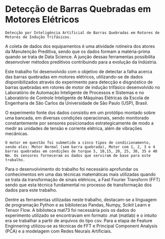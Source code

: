 # Detecção de Barras Quebradas em Motores Elétricos
    Detecção por Inteligência Artificial de Barras Quebradas em Rotores de Motores de Indução Trifásicos.
    
  A coleta de dados dos equipamentos é uma atividade rotineira dos atores da Manutenção Preditiva, sendo que os dados formam a matéria-prima quando se trata de Data Science. A junção dessas ferramentas possibilita desenvolver métodos preditivos contribuindo para a evolução da
Indústria.

  Este trabalho foi desenvolvido com o objetivo de detectar a falha acerca das barras quebradas em motores elétricos, utilizando-se de dados disponibilizados através do experimento para detecção e disgnóstico de barras quebradas em rotores de motor de indução trifásico desenvolvido no Laboratório de Automação Inteligente de Processos e Sistemas e no Laboratório de Controle Inteligente de Máquinas Elétricas da Escola de Engenharia de São Carlos da Universidade de São Paulo (USP),
Brasil.

  O experimento fonte dos dados consistiu em um protótipo montado sobre uma bancada, em diversas condições operacionais, sendo monitorado constantemente por sensores posicionados estrategicamente de modo a medir as unidades de tensão e corrente elétrica, além de vibrações mecânicas.
  
    O motor em questão foi submetido a cinco tipos de condicionamento, sendo eles: Motor Normal (sem barra quebrada), Motor com 1, 2, 3 e 4 barras quebradas em condições de torque 5, 10,15, 20, 25, 30, 35 e 40 Nm. Os sensores forneceram os dados que serviram de base para este trabalho.
    
  Para o desenvolvimento do trabalho foi necessário aprofundar os conhecimentos em uma das técnicas matemáticas mais utilizadas quando se trata da transformação de sinais elétricos, a Fast Fourier Transform (FFT) sendo que esta técnica fundamental no processo de transformação dos dados para este trabalho.
  
  Dentre as ferramentas utilizadas neste trabalho, destacam-se a linguagem de programação Python e as bibliotecas Pandas, Numpy, Scikit Learn e Tensor Flow. A biblioteca mat73 foi necessária pois os dados do experimento utilizado se encontravam em formato .mat (matlab) e o intuito era se trabalhar a partir de arquivos do tipo csv. Para a etapa de Feature Enginnering utilizou-se as técnicas de FFT e Principal Component Analysis (PCA) e a modelagem com Redes Neurais
Artificiais.
